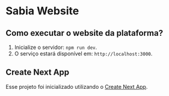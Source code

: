 # Sabia Website

## Como executar o website da plataforma?

1. Inicialize o servidor: `npm run dev`.
2. O serviço estará disponível em: `http://localhost:3000`.

## Create Next App

Esse projeto foi inicializado utilizando o [Create Next App](https://github.com/zeit/next.js/tree/canary/packages/create-next-app).
